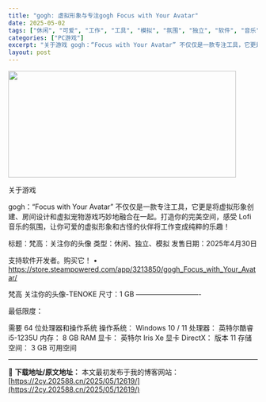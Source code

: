 ```yaml
---
title: "gogh: 虚拟形象与专注gogh Focus with Your Avatar"
date: 2025-05-02
tags: ["休闲", "可爱", "工作", "工具", "模拟", "氛围", "独立", "软件", "音乐"]
categories: ["PC游戏"]
excerpt: "关于游戏 gogh：“Focus with Your Avatar” 不仅仅是一款专注工具，它更是将虚拟形象创建、房间设计和虚拟宠物游戏巧妙地融合在一起。打造你的完美空间，感受 Lofi 音乐的氛围，让你可爱的虚拟形象和古怪的伙伴将工作变成纯粹的乐趣！ 标题：梵高：关注你的头像 类型：休闲、独立、模&hellip;"
layout: post
---
```


<img class="aligncenter size-full wp-image-12615" src="https://2cy.202588.cn/wp-content/uploads/2025/05/2025050214254232.webp" alt="" width="460" height="215" />

关于游戏

gogh：“Focus with Your Avatar” 不仅仅是一款专注工具，它更是将虚拟形象创建、房间设计和虚拟宠物游戏巧妙地融合在一起。打造你的完美空间，感受 Lofi 音乐的氛围，让你可爱的虚拟形象和古怪的伙伴将工作变成纯粹的乐趣！

标题：梵高：关注你的头像
类型：休闲、独立、模拟
发售日期：2025年4月30日

支持软件开发者。购买它！
• https://store.steampowered.com/app/3213850/gogh_Focus_with_Your_Avatar/

梵高 关注你的头像-TENOKE
尺寸：1 GB
—————————-

最低限度：

需要 64 位处理器和操作系统
操作系统： Windows 10 / 11
处理器： 英特尔酷睿 i5-1235U
内存： 8 GB RAM
显卡： 英特尔 Iris Xe 显卡
DirectX： 版本 11
存储空间： 3 GB 可用空间

---
📖 **下载地址/原文地址：** 本文最初发布于我的博客网站：[https://2cy.202588.cn/2025/05/12619/](https://2cy.202588.cn/2025/05/12619/)
